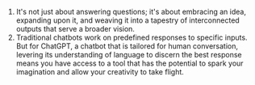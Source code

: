  1. It's not just about answering questions; it's about embracing an idea, expanding upon it, and weaving it into a tapestry of interconnected outputs that serve a broader vision.
2. Traditional chatbots work on predefined responses to specific inputs. But for ChatGPT, a chatbot that is tailored for human conversation, levering its understanding of language to discern the best response means you have access to a tool that has the potential to spark your imagination and allow your creativity to take flight.
